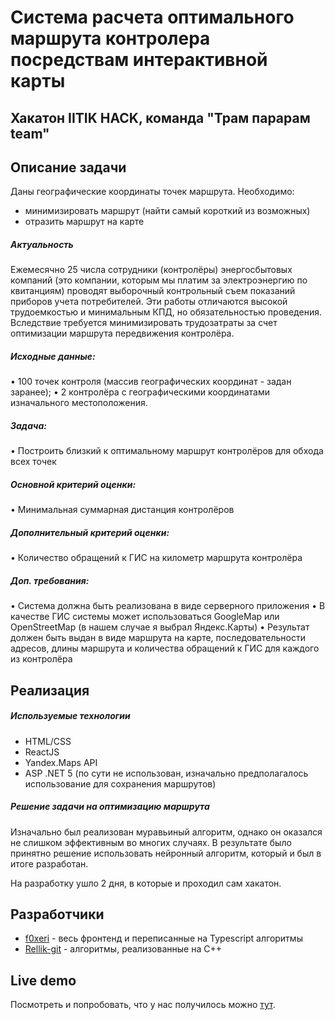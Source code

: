 # Система расчета оптимального маршрута контролера посредствам интерактивной карты
## Хакатон IITIK HACK, команда "Трам парарам team"

## Описание задачи
Даны географические координаты точек маршрута. 
Необходимо:
- минимизировать маршрут (найти самый короткий из возможных) 
- отразить маршрут на карте

##### Актуальность
Ежемесячно 25 числа сотрудники (контролёры) энергосбытовых компаний (это компании, которым мы платим за электроэнергию по квитанциям) проводят выборочный контрольный съем показаний приборов учета потребителей. Эти работы отличаются высокой трудоемкостью и минимальным КПД, но обязательностью проведения. Вследствие требуется минимизировать трудозатраты за счет оптимизации маршрута передвижения контролёра.

##### Исходные данные:
•  100 точек контроля (массив географических координат - задан заранее);
•  2 контролёра с географическими координатами изначального местоположения.

##### Задача: 
•  Построить близкий к оптимальному маршрут контролёров для обхода всех точек

##### Основной критерий оценки: 
•  Минимальная суммарная дистанция контролёров

##### Дополнительный критерий оценки:
•  Количество обращений к ГИС на километр маршрута контролёра

##### Доп. требования:
•  Система должна быть реализована в виде серверного приложения
•  В качестве ГИС системы может использоваться GoogleMap или OpenStreetMap (в нашем случае я выбрал Яндекс.Карты)
•  Результат должен быть выдан в виде маршрута на карте, последовательности адресов, длины маршрута и количества обращений к ГИС для каждого из контролёра

## Реализация
##### Используемые технологии
- HTML/CSS
- ReactJS
- Yandex.Maps API
- ASP .NET 5 (по сути не использован, изначально предполагалось использование для сохранения маршрутов)

##### Решение задачи на оптимизацию маршрута
Изначально был реализован муравьиный алгоритм, однако он оказался не слишком эффективным во многих случаях.
В результате было принятно решение использовать нейронный алгоритм, который и был в итоге разработан.

На разработку ушло 2 дня, в которые и проходил сам хакатон.

## Разработчики
 - [f0xeri](https://github.com/f0xeri)  - весь фронтенд и переписанные на Typescript алгоритмы
 - [Rellik-git](https://github.com/Rellik-git) - алгоритмы, реализованные на C++
 
## Live demo
Посмотреть и попробовать, что у нас получилось можно [тут](https://iitik-hack-map.herokuapp.com/).
